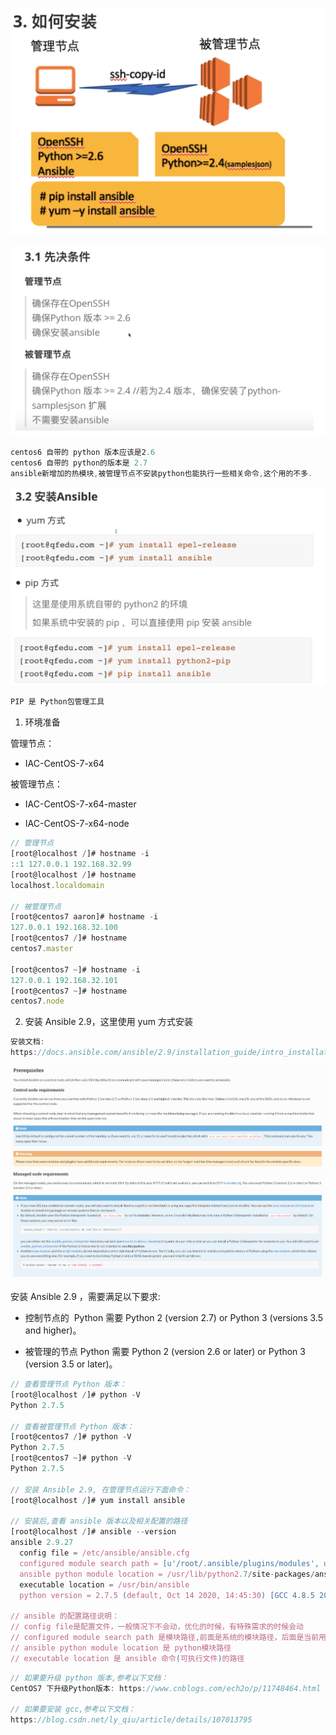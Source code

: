 





![](images/7B976A3E30FE420493ADB6BDEAB8DA48clipboard.png)



![](images/752CE9011D1E4B238E5F22C90E3AD61Aclipboard.png)

```javascript
centos6 自带的 python 版本应该是2.6
centos6 自带的 python的版本是 2.7
ansible新增加的热模块,被管理节点不安装python也能执行一些相关命令,这个用的不多.
```



![](images/999200B9F4B74F90A6BC326EB667B6BAclipboard.png)

```javascript
PIP 是 Python包管理工具
```





1. 环境准备

管理节点：

- IAC-CentOS-7-x64



被管理节点：

- IAC-CentOS-7-x64-master

- IAC-CentOS-7-x64-node

```javascript
// 管理节点
[root@localhost /]# hostname -i
::1 127.0.0.1 192.168.32.99
[root@localhost /]# hostname
localhost.localdomain

// 被管理节点
[root@centos7 aaron]# hostname -i
127.0.0.1 192.168.32.100
[root@centos7 /]# hostname
centos7.master

[root@centos7 ~]# hostname -i
127.0.0.1 192.168.32.101
[root@centos7 ~]# hostname
centos7.node
```





2. 安装 Ansible 2.9，这里使用 yum 方式安装

```javascript
安装文档:
https://docs.ansible.com/ansible/2.9/installation_guide/intro_installation.html
```



![](images/A8EAEA4F832D469FAA8C75A82ECA390Aclipboard.png)



安装 Ansible 2.9 ，需要满足以下要求:

- 控制节点的  Python 需要 Python 2 (version 2.7) or Python 3 (versions 3.5 and higher)。

- 被管理的节点 Python 需要 Python 2 (version 2.6 or later) or Python 3 (version 3.5 or later)。

```javascript
// 查看管理节点 Python 版本：
[root@localhost /]# python -V
Python 2.7.5

// 查看被管理节点 Python 版本：
[root@centos7 /]# python -V
Python 2.7.5
[root@centos7 ~]# python -V
Python 2.7.5

// 安装 Ansible 2.9, 在管理节点运行下面命令：
[root@localhost /]# yum install ansible

// 安装后,查看 ansible 版本以及相关配置的路径
[root@localhost /]# ansible --version
ansible 2.9.27
  config file = /etc/ansible/ansible.cfg
  configured module search path = [u'/root/.ansible/plugins/modules', u'/usr/share/ansible/plugins/modules']
  ansible python module location = /usr/lib/python2.7/site-packages/ansible
  executable location = /usr/bin/ansible
  python version = 2.7.5 (default, Oct 14 2020, 14:45:30) [GCC 4.8.5 20150623 (Red Hat 4.8.5-44)]
 
// ansible 的配置路径说明：    
// config file是配置文件，一般情况下不会动，优化的时候，有特殊需求的时候会动
// configured module search path 是模块路径,前面是系统的模块路径，后面是当前用户的模块路径
// ansible python module location 是 python模块路径
// executable location 是 ansible 命令(可执行文件)的路径  
```



```javascript
// 如果要升级 python 版本,参考以下文档：
CentOS7 下升级Python版本: https://www.cnblogs.com/ech2o/p/11748464.html

// 如果要安装 gcc,参考以下文档：
https://blog.csdn.net/ly_qiu/article/details/107013795
```

